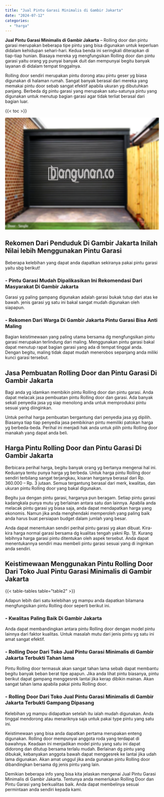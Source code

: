 ```yaml
---
title: "Jual Pintu Garasi Minimalis di Gambir Jakarta"
date: "2024-07-12"
categories: 
  - "harga"
---
```


**Jual Pintu Garasi Minimalis di Gambir Jakarta** – Rolling door dan pintu garasi merupakan beberapa tipe pintu yang bisa digunakan untuk keperluan didalam kehidupan sehari-hari. Kedua benda ini seringkali diterapkan di tiap-tiap hunian. Biasaya mereka yg mengfungsikan Rolling door dan pintu garasi yaitu orang yg punyai banyak duit dan mempunyai begitu banyak layanan di didalam tempat tinggalnya.

Rolling door sendiri merupakan pintu dorong atau pintu geser yg biasa digunakan di halaman rumah. Sangat banyak berasal dari mereka yang memakai pintu door sebab sangat efektif apabila ukuran yg dibutuhkan panjang. Berbeda dg pintu garasi yang merupakan satu-satunya pintu yang digunakan untuk menutup bagian garasi agar tidak terliat berasal dari bagian luar.

{{< toc >}}

![Jual Pintu Garasi Minimalis di Gambir Jakarta](/images/pintu-garasi-05.png)

## Rekomen Dari Penduduk Di Gambir Jakarta Inilah Nilai lebih Menggunakan Pintu Garasi

Beberapa kelebihan yang dapat anda dapatkan sekiranya pakai pintu garasi yaitu sbg berikut!

### \- Pintu Garasi Mudah Dipalikasikan Ini Rekomendasi Dari Masyarakat Di Gambir Jakarta

Garasi yg paling gampang digunakan adalah garasi bukak tutup dari atas ke bawah. jenis garasi yg satu ini bakal sangat mudah digunakan oleh siapapun.

### \- Rekomen Dari Warga Di Gambir Jakarta Pintu Garasi Bisa Anti Maling

Bagian keistimewaan yang paling utama bersama dg mengfungsikan pintu garasi merupakan terlindung dari maling. Menggunakan pintu garasi bakal dapat menutup rapat bagian garasi yang ada di tempat tinggal anda. Dengan begitu, maling tidak dapat mudah menerobos sepanjang anda miliki kunci garasi tersebut.

## Jasa Pembuatan Rolling Door dan Pintu Garasi Di Gambir Jakarta

Bagi anda yg idamkan membikin pintu Rolling door dan pintu garasi. Anda dapat melacak jasa pembuatan pintu Rolling door dan garasi. Ada banyak sekali penyedia jasa yg siap menolong anda untuk memproduksi pintu sesuai yang diinginkan.

Untuk perihal harga pembuatan bergantung dari penyedia jasa yg dipilih. Biasanya tiap tiap penyedia jasa pembikinan pintu memiliki patokan harga yg berbeda-beda. Perihal ini menjadi hak anda untuk pilih pintu Rolling door manakah yang dapat anda beli.

## Harga Pintu Rolling Door dan Pintu Garasi Di Gambir Jakarta

Berbicara perihal harga, begitu banyak orang yg bertanya mengenai hal ini. Keduanya tentu punya harga yg berbeda. Untuk harga pintu Rolling door sendiri terbilang sangat terjangkau, kisaran harganya berasal dari Rp. 360.000 – Rp. 3 jutaan. Semua tergantung berasal dari merk, kwalitas, dan ukuran pintu Rolling door yang bakal digunakan.

Begitu jua dengan pintu garasi, harganya pun beragam. Setiap pintu garasi kadangkala punya mutu yg berlainan antara satu dan lainnya. Apabila anda melacak pintu garasi yg biasa saja, anda dapat mendapatkan harga yang ekonomis. Namun jika anda menghendaki memperoleh yang paling baik anda harus buat persiapan budget dalam jumlah yang besar.

Anda dapat menentukan sendiri perihal pintu garasi yg akan dibuat. Kira-kira harga normal garasi bersama dg kualitas tengah yakni Rp. 1jt. Kurang lebihnya harga garasi pintu ditentukan oleh aspek tersebut. Anda dapat menentukannya sendiri mau membeli pintu garasi sesuai yang di inginkan anda sendiri.

## Keistimewaan Menggunakan Pintu Rolling Door Dari Toko Jual Pintu Garasi Minimalis di Gambir Jakarta

{{< table-tables table="table2" >}}

Adapun lebih dari satu kelebihan yg mampu anda dapatkan bilamana mengfungsikan pintu Rolling door seperti berikut ini.

### \- Kwalitas Paling Baik Di Gambir Jakarta

Anda dapat membandingkan antara pintu Rolling door dengan model pintu lainnya dari faktor kualitas. Untuk masalah mutu dari jenis pintu yg satu ini amat sangat efektif.

### \- Rolling Door Dari Toko Jual Pintu Garasi Minimalis di Gambir Jakarta Terbukti Tahan lama

Pintu Rolling door termasuk akan sangat tahan lama sebab dapat membantu begitu banyak beban berat tipe apapun. Jika anda lihat pintu biasanya, pintu berikut dapat gampang menggesrek lantai jika kerap dibikin mainan. Akan sangat tahan lama apabila pakai pintu Rolling door.

### \- Rolling Door Dari Toko Jual Pintu Garasi Minimalis di Gambir Jakarta Terbukti Gampang Dipasang

Kelebihan yg mampu didapatkan setelah itu ialah mudah digunakan. Anda tinggal mendorong atau menariknya saja untuk pakai type pintu yang satu ini.

Keistimewaan yang bisa anda dapatkan pertama merupakan enteng digunakan. Rolling door mempunyai anggota roda yang terdapat di bawahnya. Keadaan ini menjadikan model pintu yang satu ini dapat didorong dan ditutup bersama terlalu mudah. Berlainan dg pintu yang dibukak, kebanyakan anggota bawah dapat menggesrek ke lantai jika udah lama digunakan. Akan amat unggul jika anda gunakan pintu Rolling door dibandingkan bersama dg jenis pintu yang lain.

Demikian beberapa info yang bisa kita jelaskan mengenai Jual Pintu Garasi Minimalis di Gambir Jakarta. Tentunya anda memerlukan Rolling Door dan Pintu Garasi yang berkualitas baik. Anda dapat membelinya sesuai permintaan anda sendiri kepada kami.
